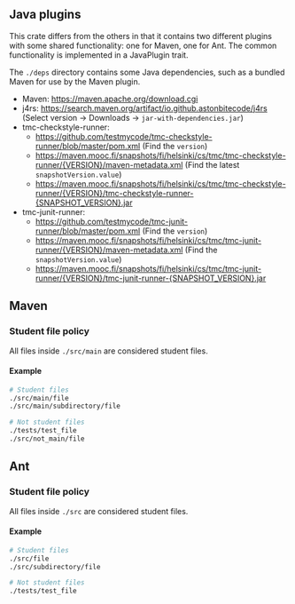 ## Java plugins

This crate differs from the others in that it contains two different plugins with some shared functionality: one for Maven, one for Ant. The common functionality is implemented in a JavaPlugin trait.

The `./deps` directory contains some Java dependencies, such as a bundled Maven for use by the Maven plugin.

- Maven: https://maven.apache.org/download.cgi
- j4rs: https://search.maven.org/artifact/io.github.astonbitecode/j4rs (Select version -> Downloads -> `jar-with-dependencies.jar`)
- tmc-checkstyle-runner:
  - https://github.com/testmycode/tmc-checkstyle-runner/blob/master/pom.xml (Find the `version`)
  - https://maven.mooc.fi/snapshots/fi/helsinki/cs/tmc/tmc-checkstyle-runner/{VERSION}/maven-metadata.xml (Find the latest `snapshotVersion.value`)
  - https://maven.mooc.fi/snapshots/fi/helsinki/cs/tmc/tmc-checkstyle-runner/{VERSION}/tmc-checkstyle-runner-{SNAPSHOT_VERSION}.jar
- tmc-junit-runner:
  - https://github.com/testmycode/tmc-junit-runner/blob/master/pom.xml (Find the `version`)
  - https://maven.mooc.fi/snapshots/fi/helsinki/cs/tmc/tmc-junit-runner/{VERSION}/maven-metadata.xml (Find the `snapshotVersion.value`)
  - https://maven.mooc.fi/snapshots/fi/helsinki/cs/tmc/tmc-junit-runner/{VERSION}/tmc-junit-runner-{SNAPSHOT_VERSION}.jar

## Maven

### Student file policy

All files inside `./src/main` are considered student files.

#### Example

```bash
# Student files
./src/main/file
./src/main/subdirectory/file

# Not student files
./tests/test_file
./src/not_main/file
```

## Ant

### Student file policy

All files inside `./src` are considered student files.

#### Example

```bash
# Student files
./src/file
./src/subdirectory/file

# Not student files
./tests/test_file
```
